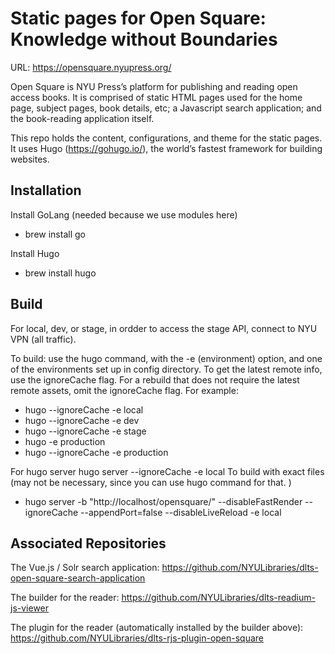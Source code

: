 # Static pages for Open Square: Knowledge without Boundaries

URL: https://opensquare.nyupress.org/

Open Square is NYU Press’s platform for publishing and reading open access books.
It is comprised of static HTML pages used for the home page, subject pages, book details, etc; a Javascript search application; and the book-reading application itself.

This repo holds the content, configurations, and theme for the static pages.
It uses Hugo (https://gohugo.io/), the world’s fastest framework for building websites.


## Installation

Install GoLang (needed because we use modules here)
  * brew install go

Install Hugo
  * brew install hugo


## Build

For local, dev, or stage, in ordder to access the stage API, connect to NYU VPN (all traffic).

To build: use the hugo command, with the -e (environment) option, and one of the environments set up in config directory. To get the latest remote info, use the ignoreCache flag. For a rebuild that does not require the latest remote assets, omit the ignoreCache flag. For example:
  * hugo --ignoreCache -e local
  * hugo --ignoreCache -e dev
  * hugo --ignoreCache -e stage
  * hugo -e production
  * hugo --ignoreCache -e production


For hugo server
hugo server --ignoreCache -e local
To build with exact files (may not be necessary, since you can use hugo command for that. )
 * hugo server -b "http://localhost/opensquare/" --disableFastRender  --ignoreCache --appendPort=false --disableLiveReload -e local


## Associated Repositories

The Vue.js / Solr search application: https://github.com/NYULibraries/dlts-open-square-search-application

The builder for the reader: https://github.com/NYULibraries/dlts-readium-js-viewer

The plugin for the reader (automatically installed by the builder above): https://github.com/NYULibraries/dlts-rjs-plugin-open-square


